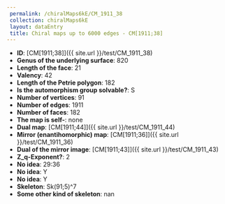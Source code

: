 ```yaml
--- 
 permalink: /chiralMaps6kE/CM_1911_38 
 collection: chiralMaps6kE
 layout: dataEntry
 title: Chiral maps up to 6000 edges - CM[1911;38]
---
```


- **ID**: [CM[1911;38]]({{ site.url }}/test/CM_1911_38)
- **Genus of the underlying surface**: 820
- **Length of the face**: 21
- **Valency**: 42
- **Length of the Petrie polygon**: 182
- **Is the automorphism group solvable?**: S
- **Number of vertices**: 91
- **Number of edges**: 1911
- **Number of faces**: 182
- **The map is self-**: none
- **Dual map**: [CM[1911;44]]({{ site.url }}/test/CM_1911_44)
- **Mirror (enantihomorphic) map**: [CM[1911;36]]({{ site.url }}/test/CM_1911_36)
- **Dual of the mirror image**: [CM[1911;43]]({{ site.url }}/test/CM_1911_43)
- **Z_q-Exponent?**: 2
- **No idea**:  29:36
- **No idea**: Y
- **No idea**: Y
- **Skeleton**: Sk(91;5)^7
- **Some other kind of skeleton**: nan

